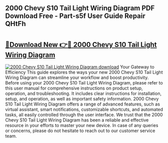 ## 2000 Chevy S10 Tail Light Wiring Diagram PDF Download Free - Part-s5f User Guide Repair QHtFh

# <h2><a href="http://dfkpv8.blite.top/?on=2000+Chevy+S10+Tail+Light+Wiring+Diagram">🔗Download New 👉🔴 2000 Chevy S10 Tail Light Wiring Diagram</a></h2>

[![2000 Chevy S10 Tail Light Wiring Diagram download](https://i.imgur.com/lujVjoI.png)](http://dfkpv8.blite.top/?on=2000+Chevy+S10+Tail+Light+Wiring+Diagram)
Your Gateway to Efficiency This guide explores the ways your new 2000 Chevy S10 Tail Light Wiring Diagram can streamline your workflow and boost productivity. Before using your 2000 Chevy S10 Tail Light Wiring Diagram, please refer to this user manual for comprehensive instructions on product setup, operation, and troubleshooting. It includes clear instructions for installation, setup, and operation, as well as important safety information. 2000 Chevy S10 Tail Light Wiring Diagram offers a range of advanced features, such as virtual assistant, smart notifications, customizable shortcuts, and automated tasks, all easily controlled through the user interface. We trust that the 2000 Chevy S10 Tail Light Wiring Diagram has been a reliable and effective resource in your efforts to master your new device. In case of any queries or concerns, please do not hesitate to reach out to our customer service team.
